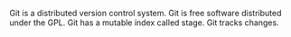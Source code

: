 Git is a distributed version control system.
Git is free software distributed under the GPL.
Git  has a mutable index called stage.
Git tracks changes.
